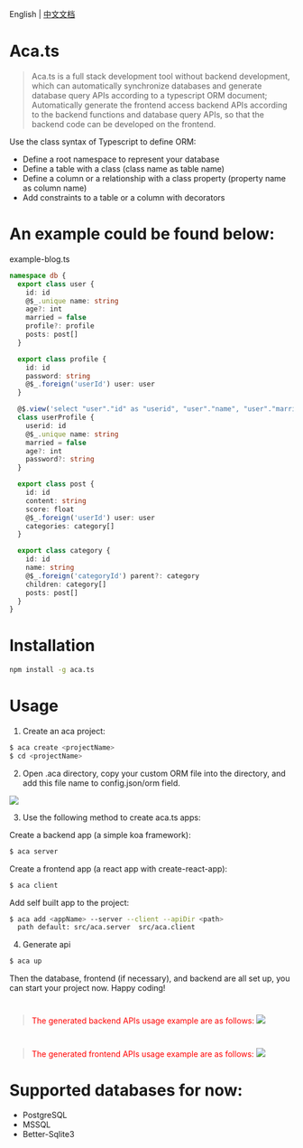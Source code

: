 English | [中文文档](https://aca.ts.center/zh)

# Aca.ts

> Aca.ts is a full stack development tool without backend development, which can automatically synchronize databases and generate database query APIs according to a typescript ORM document; Automatically generate the frontend access backend APIs according to the backend functions and database query APIs, so that the backend code can be developed on the frontend.

Use the class syntax of Typescript to define ORM:

- Define a root namespace to represent your database
- Define a table with a class (class name as table name)
- Define a column or a relationship with a class property (property name as column name)
- Add constraints to a table or a column with decorators

# An example could be found below:

example-blog.ts

```typescript
namespace db {
  export class user {
    id: id
    @$_.unique name: string
    age?: int
    married = false
    profile?: profile
    posts: post[]
  }

  export class profile {
    id: id
    password: string
    @$_.foreign('userId') user: user
  }

  @$.view('select "user"."id" as "userid", "user"."name", "user"."married", "user"."age", "profile"."password" from "user" left join "profile" as "profile" on "user"."id" = "profile"."userId"')
  class userProfile {
    userid: id
    @$_.unique name: string
    married = false
    age?: int
    password?: string
  }

  export class post {
    id: id
    content: string
    score: float
    @$_.foreign('userId') user: user
    categories: category[]
  }

  export class category {
    id: id
    name: string
    @$_.foreign('categoryId') parent?: category
    children: category[]
    posts: post[]
  }
}
```

# Installation

```bash
npm install -g aca.ts
```

# Usage

1. Create an aca project:

```bash
$ aca create <projectName>
$ cd <projectName>
```

2. Open .aca directory, copy your custom ORM file into the directory, and add this file name to config.json/orm field.

<img with="80px" hight="180px" src="https://aca.ts.center/config.jpg">

3. Use the following method to create aca.ts apps:

Create a backend app (a simple koa framework):

```bash
$ aca server
```

Create a frontend app (a react app with create-react-app):

```bash
$ aca client
```

Add self built app to the project:

```bash
$ aca add <appName> --server --client --apiDir <path>
  path default: src/aca.server  src/aca.client
```

4. Generate api

```bash
$ aca up
```

Then the database, frontend (if necessary), and backend are all set up, you can start your project now. Happy coding!

#

> <font color=red>The generated backend APIs usage example are as follows:</font> <img with="80px" hight="180px" src="https://aca.ts.center/server-koa-index.jpg">

#

> <font color=red>The generated frontend APIs usage example are as follows:</font> <img with="80px" hight="180px" src="https://aca.ts.center/client-react-app.jpg">

#

# Supported databases for now:

- PostgreSQL
- MSSQL
- Better-Sqlite3
